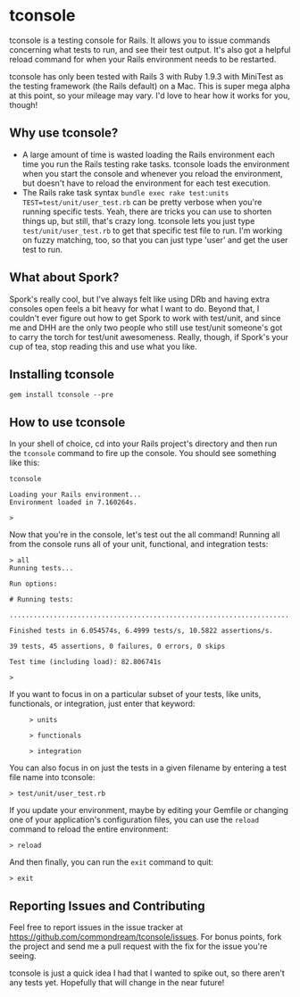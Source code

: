 tconsole
======

tconsole is a testing console for Rails. It allows you to issue commands
concerning what tests to run, and see their test output. It's also got a
helpful reload command for when your Rails environment needs to be
restarted.

tconsole has only been tested with Rails 3 with Ruby 1.9.3 with MiniTest as the testing framework (the Rails default) on a Mac. This is super mega alpha at this point, so your mileage may vary. I'd love to hear how it works for you, though!

Why use tconsole?
------

* A large amount of time is wasted loading the Rails environment each time you run the Rails testing rake tasks. tconsole loads the environment when you start the console and whenever you reload the environment, but doesn't have to reload the environment for each test execution.
* The Rails rake task syntax `bundle exec rake test:units TEST=test/unit/user_test.rb` can be pretty verbose when you're running specific tests. Yeah, there are tricks you can use to shorten things up, but still, that's crazy long. tconsole lets you just type `test/unit/user_test.rb` to get that specific test file to run. I'm working on fuzzy matching, too, so that you can just type 'user' and get the user test to run.

What about Spork?
------
Spork's really cool, but I've always felt like using DRb and having extra consoles open feels a bit heavy for what I want to do. Beyond that, I couldn't ever figure out how to get Spork to work with test/unit, and since me and DHH are the only two people who still use test/unit someone's got to carry the torch for test/unit awesomeness. Really, though, if Spork's your cup of tea, stop reading this and use what you like.

Installing tconsole
------
	gem install tconsole --pre

How to use tconsole
------
In your shell of choice, cd into your Rails project's directory and then run the `tconsole` command to fire up the console. You should see something like this:

	tconsole
	
	Loading your Rails environment...
	Environment loaded in 7.160264s.
	
	> 
	
Now that you're in the console, let's test out the all command! Running all from the console runs all of your unit, functional, and integration tests:

	> all
	Running tests...
	
	Run options: 

	# Running tests:

	....................................................................................
	
	Finished tests in 6.054574s, 6.4999 tests/s, 10.5822 assertions/s.

	39 tests, 45 assertions, 0 failures, 0 errors, 0 skips

	Test time (including load): 82.806741s
	
	> 
	
If you want to focus in on a particular subset of your tests, like units, functionals, or integration, just enter that keyword:

         > units
         
         > functionals
         
         > integration
         
You can also focus in on just the tests in a given filename by entering a test file name into tconsole:

	> test/unit/user_test.rb
	
If you update your environment, maybe by editing your Gemfile or changing one of your application's configuration files, you can use the `reload` command to reload the entire environment:

	> reload
	
And then finally, you can run the `exit` command to quit:

	> exit
	
Reporting Issues and Contributing
------

Feel free to report issues in the issue tracker at https://github.com/commondream/tconsole/issues. For bonus points, fork the project and send me a pull request with the fix for the issue you're seeing.

tconsole is just a quick idea I had that I wanted to spike out, so there aren't any tests yet. Hopefully that will change in the near future!

